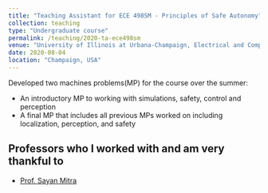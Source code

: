 ```yaml
---
title: "Teaching Assistant for ECE 498SM - Principles of Safe Autonomy"
collection: teaching
type: "Undergraduate course"
permalink: /teaching/2020-ta-ece498sm
venue: "University of Illinois at Urbana-Champaign, Electrical and Computer Engineering"
date: 2020-08-04
location: "Champaign, USA"
---
```


Developed two machines problems(MP) for the course over the summer:
* An introductory MP to working with simulations, safety, control and perception
* A final MP that includes all previous MPs worked on including localization, perception, and safety

## Professors who I worked with and am very thankful to
* [Prof. Sayan Mitra](https://mitras.ece.illinois.edu)